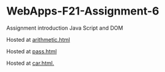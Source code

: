 # WebApps-F21-Assignment-6
Assignment introduction Java Script and DOM

Hosted at [arithmetic.html](https://44-563-webapps-f21.github.io/webapps-f21-assignment-6-AJ-Hagemann/arithmetic.html)

Hosted at [pass.html](https://44-563-webapps-f21.github.io/webapps-f21-assignment-6-AJ-Hagemann/pass.html)

Hosted at [car.html.](https://44-563-webapps-f21.github.io/webapps-f21-assignment-6-AJ-Hagemann/car.html)
